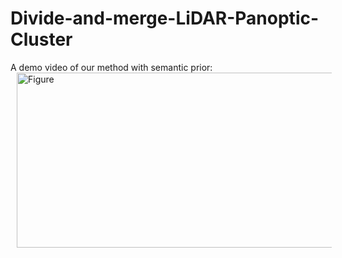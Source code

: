 # Divide-and-merge-LiDAR-Panoptic-Cluster

A demo video of our method with semantic prior:
<br />
<img src="https://github.com/placeforyiming/Divide-and-Merge-LiDAR-Panoptic-Cluster/blob/main/panoptic.gif?raw=true" alt="Figure" style="width: 540px; height: 280px;" hspace="10" align="left"/>
<br /><br /><br /><br /><br /><br /><br /><br /><br /><br /><br /><br />
